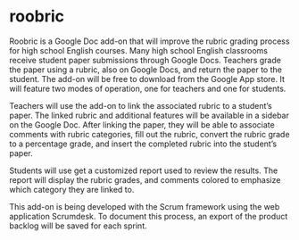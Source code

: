 # roobric
Roobric is a Google Doc add-on that will improve the rubric grading process for high school English courses.  Many high school English classrooms receive student paper submissions through Google Docs.  Teachers grade the paper using a rubric, also on Google Docs, and return the paper to the student.  The add-on will be free to download from the Google App store.  It will feature two modes of operation, one for teachers and one for students. 

Teachers will use the add-on to link the associated rubric to a student’s paper.  The linked rubric and additional features will be available in a sidebar on the Google Doc.  After linking the paper, they will be able to associate comments with rubric categories, fill out the rubric, convert the rubric grade to a percentage grade, and insert the completed rubric into the student’s paper.

Students will use get a customized report used to review the results.  The report will display the rubric grades, and comments colored to emphasize which category they are linked to.

This add-on is being developed with the Scrum framework using the web application Scrumdesk.  To document this process, an export of the product backlog will be saved for each sprint.
